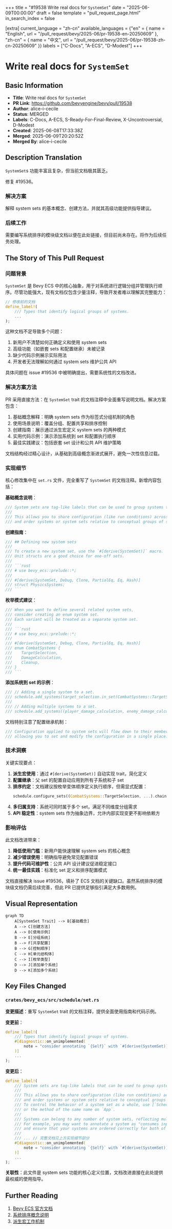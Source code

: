 +++
title = "#19538 Write real docs for `SystemSet`"
date = "2025-06-09T00:00:00"
draft = false
template = "pull_request_page.html"
in_search_index = false

[extra]
current_language = "zh-cn"
available_languages = {"en" = { name = "English", url = "/pull_request/bevy/2025-06/pr-19538-en-20250609" }, "zh-cn" = { name = "中文", url = "/pull_request/bevy/2025-06/pr-19538-zh-cn-20250609" }}
labels = ["C-Docs", "A-ECS", "D-Modest"]
+++

# Write real docs for `SystemSet`

## Basic Information
- **Title**: Write real docs for `SystemSet`
- **PR Link**: https://github.com/bevyengine/bevy/pull/19538
- **Author**: alice-i-cecile
- **Status**: MERGED
- **Labels**: C-Docs, A-ECS, S-Ready-For-Final-Review, X-Uncontroversial, D-Modest
- **Created**: 2025-06-08T17:33:38Z
- **Merged**: 2025-06-09T20:20:52Z
- **Merged By**: alice-i-cecile

## Description Translation
`SystemSet`s 功能丰富且复杂，但当前文档极其匮乏。

修复 #19536。

### 解决方案
解释 system sets 的基本概念、创建方法，并就其高级功能提供指导建议。

### 后续工作
需要编写系统排序的模块级文档以便在此处链接，但目前尚未存在。将作为后续任务处理。

## The Story of This Pull Request

### 问题背景
`SystemSet` 是 Bevy ECS 中的核心抽象，用于对系统进行逻辑分组并管理执行顺序。尽管功能强大，现有文档仅包含少量注释，导致开发者难以理解其完整能力：

```rust
// 修改前的文档
define_label!(
    /// Types that identify logical groups of systems.
    ...
);
```

这种文档不足导致多个问题：
1. 新用户不清楚如何正确定义和使用 system sets
2. 高级功能（如嵌套 sets 和配置继承）未被记录
3. 缺少代码示例展示实际用法
4. 开发者无法理解如何通过 system sets 维护公共 API

具体问题在 issue #19536 中被明确提出，需要系统性的文档改进。

### 解决方案方法
PR 采用直接方法：在 `SystemSet` trait 的文档注释中全面重写说明文档。解决方案包含：
1. 基础概念解释：明确 system sets 作为标签式分组机制的角色
2. 使用场景说明：覆盖分组、配置共享和排序控制
3. 创建指南：展示通过派生宏定义 system sets 的两种模式
4. 实用代码示例：演示添加系统到 set 和配置执行顺序
5. 最佳实践建议：包括嵌套 set 设计和公共 API 维护策略

文档结构经过精心设计，从基础到高级概念渐进式展开，避免一次性信息过载。

### 实现细节
核心修改集中在 `set.rs` 文件，完全重写了 `SystemSet` 的文档注释。新增内容包括：

**基础概念说明**：
```rust
/// System sets are tag-like labels that can be used to group systems together.
///
/// This allows you to share configuration (like run conditions) across multiple systems,
/// and order systems or system sets relative to conceptual groups of systems.
```

**创建指南**：
```rust
/// ## Defining new system sets
///
/// To create a new system set, use the `#[derive(SystemSet)]` macro.
/// Unit structs are a good choice for one-off sets.
///
/// ```rust
/// # use bevy_ecs::prelude::*;
///
/// #[derive(SystemSet, Debug, Clone, PartialEq, Eq, Hash)]
/// struct PhysicsSystems;
/// ```
```

**枚举模式建议**：
```rust
/// When you want to define several related system sets,
/// consider creating an enum system set.
/// Each variant will be treated as a separate system set.
///
/// ```rust
/// # use bevy_ecs::prelude::*;
///
/// #[derive(SystemSet, Debug, Clone, PartialEq, Eq, Hash)]
/// enum CombatSystems {
///    TargetSelection,
///    DamageCalculation,
///    Cleanup,
/// }
/// ```
```

**添加系统到 set 的示例**：
```rust
/// // Adding a single system to a set.
/// schedule.add_systems(target_selection.in_set(CombatSystems::TargetSelection));
///
/// // Adding multiple systems to a set.
/// schedule.add_systems((player_damage_calculation, enemy_damage_calculation).in_set(CombatSystems::DamageCalculation));
```

文档特别注意了配置继承机制：
```rust
/// Configuration applied to system sets will flow down to their members (including other system sets),
/// allowing you to set and modify the configuration in a single place.
```

### 技术洞察
关键实现要点：
1. **派生宏使用**：通过 `#[derive(SystemSet)]` 自动实现 trait，简化定义
2. **配置继承**：父 set 的配置自动应用到所有子系统和子 set
3. **排序约定**：文档建议按枚举变体顺序定义执行顺序，但需显式配置：
   ```rust
   schedule.configure_sets((CombatSystems::TargetSelection, ...).chain());
   ```
4. **多归属支持**：系统可同时属于多个 set，满足不同维度分组需求
5. **API 稳定性**：system sets 作为抽象边界，允许内部实现变更不影响依赖方

### 影响评估
此文档改进带来：
1. **降低使用门槛**：新用户能快速理解 system sets 的核心概念
2. **减少错误使用**：明确指导避免常见配置错误
3. **提升代码可维护性**：公共 API 设计建议促进稳定接口
4. **统一最佳实践**：标准化 set 定义和排序配置模式

文档直接解决 issue #19536，填补了 ECS 文档的关键缺口。虽然系统排序的模块级文档仍需后续完善，但此 PR 已提供足够指引满足大多数用例。

## Visual Representation

```mermaid
graph TD
    A[SystemSet Trait] --> B[基础概念]
    A --> C[创建方法]
    A --> D[使用示例]
    B --> E[分组系统]
    B --> F[共享配置]
    B --> G[控制顺序]
    C --> H[单元结构体]
    C --> I[枚举类型]
    D --> J[添加单个系统]
    D --> K[添加多个系统]
```

## Key Files Changed

### `crates/bevy_ecs/src/schedule/set.rs`
**变更描述**：重写 `SystemSet` trait 的文档注释，提供全面使用指南和代码示例。

**变更前**：
```rust
define_label!(
    /// Types that identify logical groups of systems.
    #[diagnostic::on_unimplemented(
        note = "consider annotating `{Self}` with `#[derive(SystemSet)]`"
    )]
    ...
);
```

**变更后**：
```rust
define_label!(
    /// System sets are tag-like labels that can be used to group systems together.
    ///
    /// This allows you to share configuration (like run conditions) across multiple systems,
    /// and order systems or system sets relative to conceptual groups of systems.
    /// To control the behavior of a system set as a whole, use [`Schedule::configure_sets`](crate::prelude::Schedule::configure_sets),
    /// or the method of the same name on `App`.
    ///
    /// Systems can belong to any number of system sets, reflecting multiple roles or facets that they might have.
    /// For example, you may want to annotate a system as "consumes input" and "applies forces",
    /// and ensure that your systems are ordered correctly for both of those sets.
    ///
    /// ... // 完整文档见上方实现细节部分
    #[diagnostic::on_unimplemented(
        note = "consider annotating `{Self}` with `#[derive(SystemSet)]`"
    )]
    ...
);
```

**关联性**：此文件是 system sets 功能的核心定义位置，文档改进直接在此处提供最权威的使用指导。

## Further Reading
1. [Bevy ECS 官方文档](https://bevyengine.org/learn/book/ecs/)
2. [系统排序概念说明](https://bevyengine.org/learn/book/ecs/schedule#system-order)
3. [派生宏工作机制](https://doc.rust-lang.org/book/ch19-06-macros.html)